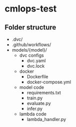 # cmlops-test

## Folder structure
- .dvc/
- .github/workflows/
- models/{model}/
	- dvc configs
		- dvc.yaml
		- dvc.lock
	- docker
		- Dockerfile
		- docker-compose.yml
	- model code
		- requirements.txt
		- train.py
		- evaluate.py
		- infer.py
	- lambda code
		- lambda_handler.py
